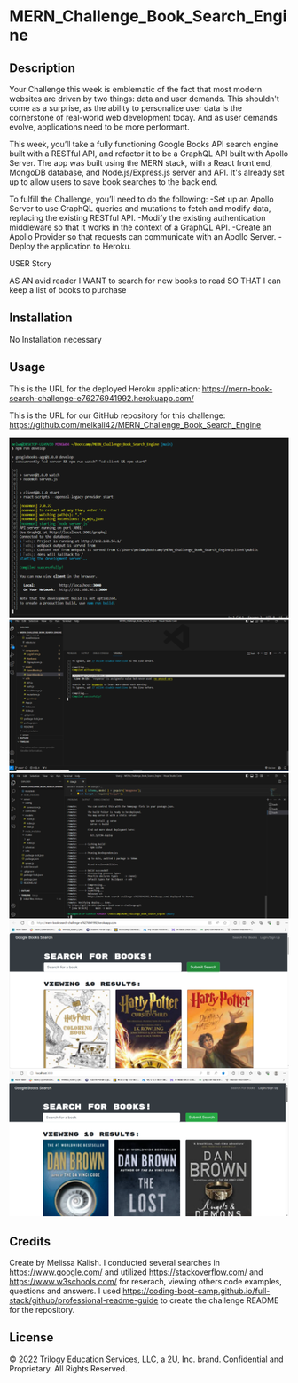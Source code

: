 # MERN_Challenge_Book_Search_Engine

## Description

Your Challenge this week is emblematic of the fact that most modern websites are driven by two things: data and user demands. This shouldn't come as a surprise, as the ability to personalize user data is the cornerstone of real-world web development today. And as user demands evolve, applications need to be more performant.

This week, you’ll take a fully functioning Google Books API search engine built with a RESTful API, and refactor it to be a GraphQL API built with Apollo Server. The app was built using the MERN stack, with a React front end, MongoDB database, and Node.js/Express.js server and API. It's already set up to allow users to save book searches to the back end.

To fulfill the Challenge, you’ll need to do the following:
-Set up an Apollo Server to use GraphQL queries and mutations to fetch and modify data, replacing the existing RESTful API.
-Modify the existing authentication middleware so that it works in the context of a GraphQL API.
-Create an Apollo Provider so that requests can communicate with an Apollo Server.
-Deploy the application to Heroku.

USER Story

AS AN avid reader
I WANT to search for new books to read
SO THAT I can keep a list of books to purchase

## Installation

No Installation necessary

## Usage

This is the URL for the deployed Heroku application: https://mern-book-search-challenge-e76276941992.herokuapp.com/

This is the URL for our GitHub repository for this challenge: https://github.com/melkali42/MERN_Challenge_Book_Search_Engine

![Screenshot1](https://github.com/melkali42/MERN_Challenge_Book_Search_Engine/blob/main/client/public/build%20success.PNG)
![Screenshot2](https://github.com/melkali42/MERN_Challenge_Book_Search_Engine/blob/main/client/public/VS%20code%20compiled%20successfully.PNG)
![Screenshot3](https://github.com/melkali42/MERN_Challenge_Book_Search_Engine/blob/main/client/public/Successful%20Heroku%20deployment.PNG)
![Screenshot4](https://github.com/melkali42/MERN_Challenge_Book_Search_Engine/blob/main/client/public/Heroku%20deployment.PNG)
![Screenshot5](https://github.com/melkali42/MERN_Challenge_Book_Search_Engine/blob/main/client/public/Google%20Book%20search%20app.PNG)


## Credits

Create by Melissa Kalish. I conducted several searches in https://www.google.com/ and utilized https://stackoverflow.com/ and https://www.w3schools.com/ for reserach, viewing others code examples, questions and answers. I used https://coding-boot-camp.github.io/full-stack/github/professional-readme-guide to create the challenge README for the repository.

## License

© 2022 Trilogy Education Services, LLC, a 2U, Inc. brand. Confidential and Proprietary. All Rights Reserved.